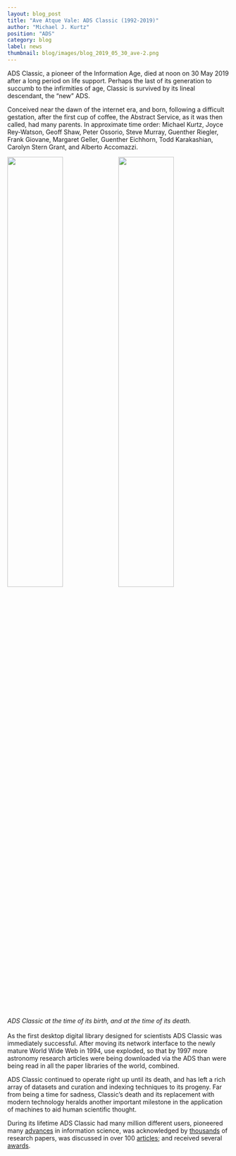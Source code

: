 ```yaml
---
layout: blog_post
title: "Ave Atque Vale: ADS Classic (1992-2019)"
author: "Michael J. Kurtz"
position: "ADS"
category: blog
label: news
thumbnail: blog/images/blog_2019_05_30_ave-2.png
---
```


ADS Classic, a pioneer of the Information Age, died at noon on 30 May 2019 after a long period on life support.  Perhaps the last of its generation to succumb to the infirmities of age, Classic is survived by its lineal descendant, the “new” ADS.  

Conceived near the dawn of the internet era, and born, following a difficult gestation, after the first cup of coffee, the Abstract Service, as it was then called, had many parents.  In approximate time order: Michael Kurtz, Joyce Rey-Watson, Geoff Shaw, Peter Ossorio, Steve Murray, Guenther Riegler, Frank Giovane, Margaret Geller, Guenther Eichhorn, Todd Karakashian, Carolyn Stern Grant, and Alberto Accomazzi.

<div class="text-center">
        <img class="img-thumbnail" src="{{ site.baseurl }}/blog/images/blog_2019_05_30_ave-1.png" width="50%" /><img class="img-thumbnail" src="{{ site.baseurl }}/blog/images/blog_2019_05_30_ave-2.png" width="50%"/>
<em>ADS Classic at the time of its birth, and at the time of its death.</em>
</div>
<br>
As the first desktop digital library designed for scientists ADS Classic was immediately successful.  After moving its network interface to the newly mature World Wide Web in 1994, use exploded, so that by 1997 more astronomy research articles were being downloaded via the ADS than were being read in all the paper libraries of the world, combined.  

ADS Classic continued to operate right up until its death, and has left a rich array of datasets and curation and indexing techniques to its progeny.  Far from being a time for sadness, Classic’s death and its replacement with modern technology heralds another important milestone in the application of machines to aid human scientific thought.

During its lifetime ADS Classic had many million different users, pioneered many [advances](http://conf.adsabs.harvard.edu/ADSXX/) in information science, was acknowledged by [thousands](https://ui.adsabs.harvard.edu/search/q=%3Dack%3A%22Astrophysics%20Data%20System%22&sort=date%20desc%2C%20bibcode%20desc) of research papers, was discussed in over 100 [articles](https://ui.adsabs.harvard.edu/#/public-libraries/Rjv6Kv4cSYWJEB_DSui3zg); and received several [awards](https://ui.adsabs.harvard.edu/about/awards.html).

